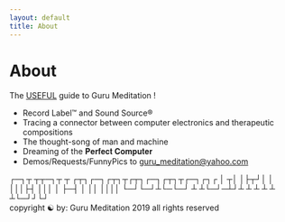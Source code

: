 ```yaml
---
layout: default
title: About
---
```


# About

The <u>USEFUL</u> guide to Guru Meditation !

- Record Label™ and Sound Source®
- Tracing a connector between computer electronics and therapeutic compositions
- The thought-song of man and machine
- Dreaming of the 𝐏𝐞𝐫𝐟𝐞𝐜𝐭 𝐂𝐨𝐦𝐩𝐮𝐭𝐞𝐫
- Demos/Requests/FunnyPics to <a href="mailto:guru_meditation@yahoo.com?subject=☯">guru_meditation@yahoo.com</a>

<!--
# Quotes

> "capacity for divergent thought -- which is kind of the definition of creativity -- means for vulnerabilities in psychological makeup"
-->

<div class="ascii-art">
┌─┐┬ ┬┬─┐┬ ┬  ┌┬┐┌─┐┌┬┐┬┌┬┐┌─┐┌┬┐┬┌─┐┌┐┌
│ ┬│ │├┬┘│ │  │││├┤  │││ │ ├─┤ │ ││ ││││
└─┘└─┘┴└─└─┘  ┴ ┴└─┘─┴┘┴ ┴ ┴ ┴ ┴ ┴└─┘┘└┘
</div>

<div class="footer">
copyright ☯ by:
Guru Meditation
2019
all rights reserved
</div>
